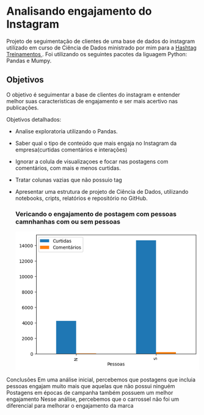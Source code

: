 
# Analisando engajamento do Instagram


Projeto de seguimentação de clientes de uma base de dados do instagram utilizado em curso de Ciência de Dados ministrado por mim para a <a href="https://www.hashtagtreinamentos.com/"> Hashtag Treinamentos </a>. Foi utilizando os seguintes pacotes da liguagem Python: Pandas e Mumpy.


## Objetivos


O objetivo é seguimentar a base de clientes do instagram e entender melhor suas caracteristicas de engajamento e ser mais acertivo nas publicações.

Objetivos detalhados:

 - Analise exploratoria utilizando o Pandas.
 - Saber qual o tipo de conteúdo que mais engaja no Instagram da empresa(curtidas comentários e interações)
 - Ignorar a colula de visualizaçoes e focar nas postagens com comentários, com mais e menos curtidas.
 - Tratar colunas vazias que não possuio tag
 - Apresentar uma estrutura de projeto de Ciência de Dados, utilizando notebooks, cripts, relatórios e repositório no GitHub.

   ### Vericando o engajamento de postagem com pessoas camnhanhas com ou sem pessoas
   ![Postagens_com_ou_sem_pessoas](plotbar001.png)


Conclusões
Em uma análise inicial, percebemos que postagens que incluia pessoas engajam muito mais que aquelas que não possui ninguém
Postagens em épocas de campanha também possuem um melhor engajamento
Nesse análise, percebemos que o carrossel não foi um diferencial para melhorar o engajamento da marca
